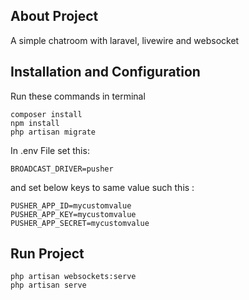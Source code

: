 ## About Project

A simple chatroom with laravel, livewire and websocket 

## Installation and Configuration

Run these commands in terminal

```
composer install
npm install
php artisan migrate
```

In .env File set this:
```
BROADCAST_DRIVER=pusher
```

and set below keys to same value such this :
```
PUSHER_APP_ID=mycustomvalue
PUSHER_APP_KEY=mycustomvalue
PUSHER_APP_SECRET=mycustomvalue
```

## Run Project

```
php artisan websockets:serve
php artisan serve
```